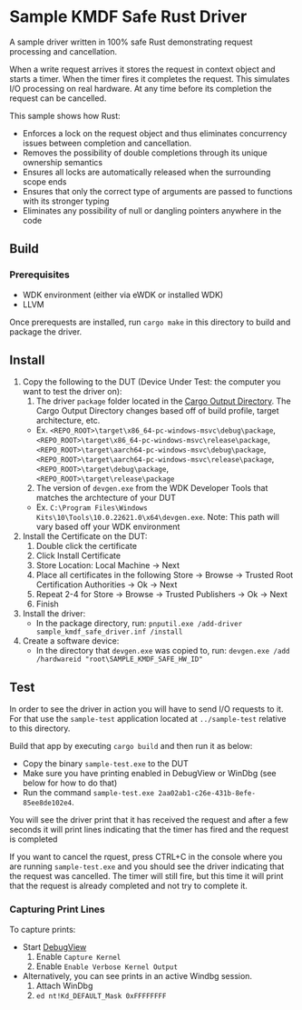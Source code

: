 # Sample KMDF Safe Rust Driver

A sample driver written in 100% safe Rust demonstrating request processing and cancellation.

When a write request arrives it stores the request in context object and starts a timer. When the timer fires it completes the request. This simulates I/O processing on real hardware. At any time before its completion the request can be cancelled.

This sample shows how Rust:
- Enforces a lock on the request object and thus eliminates concurrency issues between completion and cancellation.
- Removes the possibility of double completions through its unique ownership semantics
- Ensures all locks are automatically released when the surrounding scope ends
- Ensures that only the correct type of arguments are passed to functions with its stronger typing
- Eliminates any possibility of null or dangling pointers anywhere in the code

## Build
### Prerequisites

* WDK environment (either via eWDK or installed WDK)
* LLVM

Once prerequests are installed, run `cargo make` in this directory to build and package the driver.

## Install

1. Copy the following to the DUT (Device Under Test: the computer you want to test the driver on):
   1. The driver `package` folder located in the [Cargo Output Directory](https://doc.rust-lang.org/cargo/guide/build-cache.html). The Cargo Output Directory changes based off of build profile, target architecture, etc.
     * Ex. `<REPO_ROOT>\target\x86_64-pc-windows-msvc\debug\package`, `<REPO_ROOT>\target\x86_64-pc-windows-msvc\release\package`, `<REPO_ROOT>\target\aarch64-pc-windows-msvc\debug\package`, `<REPO_ROOT>\target\aarch64-pc-windows-msvc\release\package`,
     `<REPO_ROOT>\target\debug\package`,
     `<REPO_ROOT>\target\release\package`
   2. The version of `devgen.exe` from the WDK Developer Tools that matches the archtecture of your DUT
     * Ex. `C:\Program Files\Windows Kits\10\Tools\10.0.22621.0\x64\devgen.exe`. Note: This path will vary based off your WDK environment
2. Install the Certificate on the DUT:
   1. Double click the certificate
   2. Click Install Certificate
   3. Store Location: Local Machine -> Next
   4. Place all certificates in the following Store -> Browse -> Trusted Root Certification Authorities -> Ok -> Next
   5. Repeat 2-4 for Store -> Browse -> Trusted Publishers -> Ok -> Next
   6. Finish
3. Install the driver:
   * In the package directory, run: `pnputil.exe /add-driver sample_kmdf_safe_driver.inf /install`
4. Create a software device:
   * In the directory that `devgen.exe` was copied to, run: `devgen.exe /add /hardwareid "root\SAMPLE_KMDF_SAFE_HW_ID"`

## Test

In order to see the driver in action you will have to send I/O requests to it. For that use the `sample-test` application located at `../sample-test` relative to this directory.

Build that app by executing `cargo build` and then run it as below:
* Copy the binary `sample-test.exe` to the DUT
* Make sure you have printing enabled in DebugView or WinDbg (see below for how to do that)
* Run the command `sample-test.exe 2aa02ab1-c26e-431b-8efe-85ee8de102e4`.

You will see the driver print that it has received the request and after a few seconds it will print lines indicating that the timer has fired and the request is completed

If you want to cancel the rquest, press CTRL+C in the console where you are running `sample-test.exe` and you should see the driver indicating that the request was cancelled. The timer will still fire, but this time it will print that the request is already completed and not try to complete it.


### Capturing Print Lines
To capture prints:
* Start [DebugView](https://learn.microsoft.com/en-us/sysinternals/downloads/debugview)
  1. Enable `Capture Kernel`
  2. Enable `Enable Verbose Kernel Output`
* Alternatively, you can see prints in an active Windbg session.
  1. Attach WinDbg
  2. `ed nt!Kd_DEFAULT_Mask 0xFFFFFFFF`

